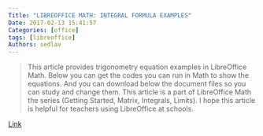 ```yaml
---
Title: "LIBREOFFICE MATH: INTEGRAL FORMULA EXAMPLES"
Date: 2017-02-13 15:41:57
Categories: [office]
tags: [libreoffice]
Authors: sedlav
---
```


> This article provides trigonometry equation examples in LibreOffice Math. Below you can get the codes you can run in Math to show the equations. And you can download below the document files so you can study and change them. This article is a part of LibreOffice Math the series (Getting Started, Matrix, Integrals, Limits). I hope this article is helpful for teachers using LibreOffice at schools.

[Link](http://www.ubuntubuzz.com/2017/02/libreoffice-math-trigonometry-equation-examples.html)
